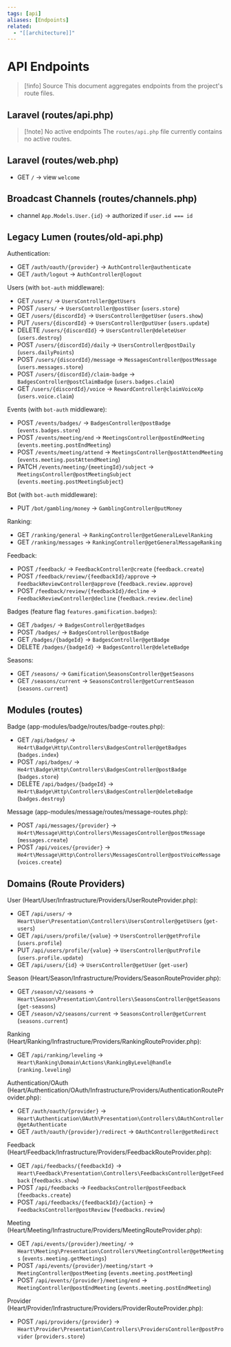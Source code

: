 ```yaml
---
tags: [api]
aliases: [Endpoints]
related:
  - "[[architecture]]"
---
```


# API Endpoints

> [!info] Source
> This document aggregates endpoints from the project's route files.

## Laravel (routes/api.php)

> [!note] No active endpoints
> The `routes/api.php` file currently contains no active routes.

## Laravel (routes/web.php)

- GET `/` → view `welcome`

## Broadcast Channels (routes/channels.php)

- channel `App.Models.User.{id}` → authorized if `user.id === id`

## Legacy Lumen (routes/old-api.php)

Authentication:
- GET `/auth/oauth/{provider}` → `AuthController@authenticate`
- GET `/auth/logout` → `AuthController@logout`

Users (with `bot-auth` middleware):
- GET `/users/` → `UsersController@getUsers`
- POST `/users/` → `UsersController@postUser` (`users.store`)
- GET `/users/{discordId}` → `UsersController@getUser` (`users.show`)
- PUT `/users/{discordId}` → `UsersController@putUser` (`users.update`)
- DELETE `/users/{discordId}` → `UsersController@deleteUser` (`users.destroy`)
- POST `/users/{discordId}/daily` → `UsersController@postDaily` (`users.dailyPoints`)
- POST `/users/{discordId}/message` → `MessagesController@postMessage` (`users.messages.store`)
- POST `/users/{discordId}/claim-badge` → `BadgesController@postClaimBadge` (`users.badges.claim`)
- GET `/users/{discordId}/voice` → `RewardController@claimVoiceXp` (`users.voice.claim`)

Events (with `bot-auth` middleware):
- POST `/events/badges/` → `BadgesController@postBadge` (`events.badges.store`)
- POST `/events/meeting/end` → `MeetingsController@postEndMeeting` (`events.meeting.postEndMeeting`)
- POST `/events/meeting/attend` → `MeetingsController@postAttendMeeting` (`events.meeting.postAttendMeeting`)
- PATCH `/events/meeting/{meetingId}/subject` → `MeetingsController@postMeetingSubject` (`events.meeting.postMeetingSubject`)

Bot (with `bot-auth` middleware):
- PUT `/bot/gambling/money` → `GamblingController@putMoney`

Ranking:
- GET `/ranking/general` → `RankingController@getGeneralLevelRanking`
- GET `/ranking/messages` → `RankingController@getGeneralMessageRanking`

Feedback:
- POST `/feedback/` → `FeedbackController@create` (`feedback.create`)
- POST `/feedback/review/{feedbackId}/approve` → `FeedbackReviewController@approve` (`feedback.review.approve`)
- POST `/feedback/review/{feedbackId}/decline` → `FeedbackReviewController@decline` (`feedback.review.decline`)

Badges (feature flag `features.gamification.badges`):
- GET `/badges/` → `BadgesController@getBadges`
- POST `/badges/` → `BadgesController@postBadge`
- GET `/badges/{badgeId}` → `BadgesController@getBadge`
- DELETE `/badges/{badgeId}` → `BadgesController@deleteBadge`

Seasons:
- GET `/seasons/` → `Gamification\SeasonsController@getSeasons`
- GET `/seasons/current` → `SeasonsController@getCurrentSeason` (`seasons.current`)

## Modules (routes)

Badge (app-modules/badge/routes/badge-routes.php):
- GET `/api/badges/` → `He4rt\Badge\Http\Controllers\BadgesController@getBadges` (`badges.index`)
- POST `/api/badges/` → `He4rt\Badge\Http\Controllers\BadgesController@postBadge` (`badges.store`)
- DELETE `/api/badges/{badgeId}` → `He4rt\Badge\Http\Controllers\BadgesController@deleteBadge` (`badges.destroy`)

Message (app-modules/message/routes/message-routes.php):
- POST `/api/messages/{provider}` → `He4rt\Message\Http\Controllers\MessagesController@postMessage` (`messages.create`)
- POST `/api/voices/{provider}` → `He4rt\Message\Http\Controllers\MessagesController@postVoiceMessage` (`voices.create`)

## Domains (Route Providers)

User (Heart/User/Infrastructure/Providers/UserRouteProvider.php):
- GET `/api/users/` → `Heart\User\Presentation\Controllers\UsersController@getUsers` (`get-users`)
- GET `/api/users/profile/{value}` → `UsersController@getProfile` (`users.profile`)
- PUT `/api/users/profile/{value}` → `UsersController@putProfile` (`users.profile.update`)
- GET `/api/users/{id}` → `UsersController@getUser` (`get-user`)

Season (Heart/Season/Infrastructure/Providers/SeasonRouteProvider.php):
- GET `/season/v2/seasons` → `Heart\Season\Presentation\Controllers\SeasonsController@getSeasons` (`get-seasons`)
- GET `/season/v2/seasons/current` → `SeasonsController@getCurrent` (`seasons.current`)

Ranking (Heart/Ranking/Infrastructure/Providers/RankingRouteProvider.php):
- GET `/api/ranking/leveling` → `Heart\Ranking\Domain\Actions\RankingByLevel@handle` (`ranking.leveling`)

Authentication/OAuth (Heart/Authentication/OAuth/Infrastructure/Providers/AuthenticationRouteProvider.php):
- GET `/auth/oauth/{provider}` → `Heart\Authentication\OAuth\Presentation\Controllers\OAuthController@getAuthenticate`
- GET `/auth/oauth/{provider}/redirect` → `OAuthController@getRedirect`

Feedback (Heart/Feedback/Infrastructure/Providers/FeedbackRouteProvider.php):
- GET `/api/feedbacks/{feedbackId}` → `Heart\Feedback\Presentation\Controllers\FeedbacksController@getFeedback` (`feedbacks.show`)
- POST `/api/feedbacks` → `FeedbacksController@postFeedback` (`feedbacks.create`)
- POST `/api/feedbacks/{feedbackId}/{action}` → `FeedbacksController@postReview` (`feedbacks.review`)

Meeting (Heart/Meeting/Infrastructure/Providers/MeetingRouteProvider.php):
- GET `/api/events/{provider}/meeting/` → `Heart\Meeting\Presentation\Controllers\MeetingController@getMeetings` (`events.meeting.getMeetings`)
- POST `/api/events/{provider}/meeting/start` → `MeetingController@postMeeting` (`events.meeting.postMeeting`)
- POST `/api/events/{provider}/meeting/end` → `MeetingController@postEndMeeting` (`events.meeting.postEndMeeting`)

Provider (Heart/Provider/Infrastructure/Providers/ProviderRouteProvider.php):
- POST `/api/providers/{provider}` → `Heart\Provider\Presentation\Controllers\ProvidersController@postProvider` (`providers.store`)
